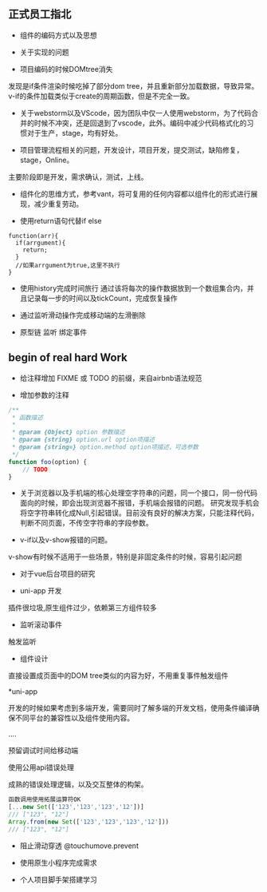 ## 正式员工指北

* 组件的编码方式以及思想

* 关于实现的问题

* 项目编码的时候DOMtree消失

发现是if条件渲染时候吃掉了部分dom tree，并且重新部分加载数据，导致异常。v-if的条件加载类似于create的周期函数，但是不完全一致。

* 关于webstorm以及VScode，因为团队中仅一人使用webstorm，为了代码合并的时候不冲突，还是回退到了vscode，此外。编码中减少代码格式化的习惯对于生产，stage，均有好处。

* 项目管理流程相关的问题，开发设计，项目开发，提交测试，缺陷修复，stage，Online。

主要阶段即是开发，需求确认，测试，上线。

* 组件化的思维方式，参考vant，将可复用的任何内容都以组件化的形式进行展现，减少重复劳动。

* 使用return语句代替if else
```
function(arr){
  if(arrgument){
    return;
  }
  //如果arrgument为true,这里不执行
}
```
* 使用history完成时间旅行
通过该将每次的操作数据放到一个数组集合内，并且记录每一步的时间以及tickCount，完成恢复操作

* 通过监听滑动操作完成移动端的左滑删除

* 原型链  监听  绑定事件

## begin of real hard Work

* 给注释增加 FIXME 或 TODO 的前缀，来自airbnb语法规范

* 增加参数的注释
```js
/**
 * 函数描述
 *
 * @param {Object} option 参数描述
 * @param {string} option.url option项描述
 * @param {string=} option.method option项描述，可选参数
 */
function foo(option) {
    // TODO
}
```

* 关于浏览器以及手机端的核心处理空字符串的问题，同一个接口，同一份代码面向的时候，即会出现浏览器不报错，手机端会报错的问题。
研究发现手机会将空字符串转化成Null,引起错误。目前没有良好的解决方案，只能注释代码，判断不同页面，不传空字符串的字段参数。

* v-if以及v-show报错的问题。

v-show有时候不适用于一些场景，特别是非固定条件的时候，容易引起问题

* 对于vue后台项目的研究

* uni-app 开发

插件很垃圾,原生组件过少，依赖第三方组件较多

* 监听滚动事件

触发监听

* 组件设计

直接设置成页面中的DOM tree类似的内容为好，不用重复事件触发组件

*uni-app

开发的时候如果考虑到多端开发，需要同时了解多端的开发文档，使用条件编译确保不同平台的兼容性以及组件使用内容。


....


预留调试时间给移动端

使用公用api错误处理

成熟的错误处理逻辑，以及交互整体的构架。
```js
函数调用使用拓展运算符OK
[...new Set(['123','123','123','12'])]
/// ["123", "12"]
Array.from(new Set(['123','123','123','12']))
/// ["123", "12"]
```
* 阻止滑动穿透
 @touchumove.prevent

* 使用原生小程序完成需求

* 个人项目脚手架搭建学习
